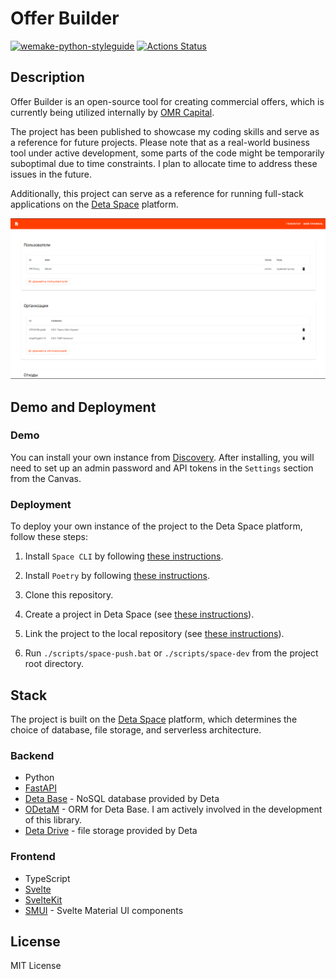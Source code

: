 # Offer Builder

[![wemake-python-styleguide](https://img.shields.io/badge/style-wemake-000000.svg)](https://github.com/wemake-services/wemake-python-styleguide)
[![Actions Status](https://github.com/OMR-Capital/OfferBuilder/workflows/Backend%20CI/badge.svg)](https://github.com/OMR-Capital/OfferBuilder/actions)

## Description

Offer Builder is an open-source tool for creating commercial offers, which is currently being utilized internally by [OMR Capital](https://omrcapital.ru/).

The project has been published to showcase my coding skills and serve as a reference for future projects. Please note that as a real-world business tool under active development, some parts of the code might be temporarily suboptimal due to time constraints. I plan to allocate time to address these issues in the future.

Additionally, this project can serve as a reference for running full-stack applications on the [Deta Space](https://deta.space/) platform.

![Offer Builder admin panel](./assets/screenshot-1.png)

## Demo and Deployment

### Demo

You can install your own instance from [Discovery](https://deta.space/discovery/r/qtinn3ezemoduasx). After installing, you will need to set up an admin password and API tokens in the `Settings` section from the Canvas.

### Deployment

To deploy your own instance of the project to the Deta Space platform, follow these steps:

1. Install `Space CLI` by following [these instructions](https://deta.space/docs/en/build/fundamentals/space-cli).

2. Install `Poetry` by following [these instructions](https://python-poetry.org/docs/#installation).

3. Clone this repository.

4. Create a project in Deta Space (see [these instructions](https://deta.space/docs/en/build/fundamentals/development/builder)).

5. Link the project to the local repository (see [these instructions](https://deta.space/docs/en/build/fundamentals/development/projects#project-linking)).

6. Run `./scripts/space-push.bat` or `./scripts/space-dev` from the project root directory.

## Stack

The project is built on the [Deta Space](https://deta.space/) platform, which determines the choice of database, file storage, and serverless architecture.

### Backend

- Python
- [FastAPI](https://fastapi.tiangolo.com/)
- [Deta Base](https://deta.space/docs/en/build/reference/http-api/base) - NoSQL database provided by Deta
- [ODetaM](https://github.com/rickh94/ODetaM) - ORM for Deta Base. I am actively involved in the development of this library.
- [Deta Drive](https://deta.space/docs/en/build/reference/http-api/drive) - file storage provided by Deta

### Frontend

- TypeScript
- [Svelte](https://svelte.dev/)
- [SvelteKit](https://kit.svelte.dev/)
- [SMUI](https://sveltematerialui.com) - Svelte Material UI components

## License

MIT License
